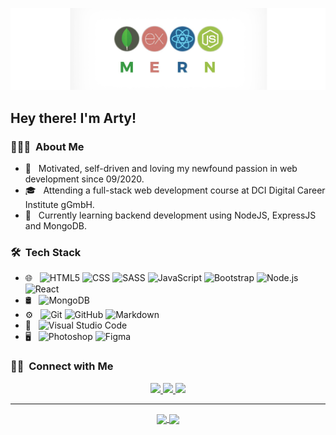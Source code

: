 ![image info](./MERN.jpg)

<h2> Hey there! I'm Arty!</h2>

<h3> 👨🏻‍💻 &nbsp;About Me </h3>

- 🧐 &nbsp; Motivated, self-driven and loving my newfound passion in web development since 09/2020. 
- 🎓 &nbsp; Attending a full-stack web development course at DCI Digital Career Institute gGmbH.
- 🌱 &nbsp; Currently learning backend development using NodeJS, ExpressJS and MongoDB.

<h3> 🛠 &nbsp;Tech Stack</h3>

- 🌐 &nbsp;
  ![HTML5](https://img.shields.io/badge/-HTML5-333333?style=flat&logo=HTML5)
  ![CSS](https://img.shields.io/badge/-CSS-333333?style=flat&logo=CSS3&logoColor=1572B6)
  ![SASS](https://img.shields.io/badge/Sass-333333?style=flat&logo=sass&logoColor=CC6699)
  ![JavaScript](https://img.shields.io/badge/-JavaScript-333333?style=flat&logo=javascript)
  ![Bootstrap](https://img.shields.io/badge/-Bootstrap-333333?style=flat&logo=bootstrap&logoColor=563D7C)
  ![Node.js](https://img.shields.io/badge/-Node.js-333333?style=flat&logo=node.js)
  ![React](https://img.shields.io/badge/-React-333333?style=flat&logo=react)
- 🛢 &nbsp;
  ![MongoDB](https://img.shields.io/badge/-MongoDB-333333?style=flat&logo=mongodb)
- ⚙️ &nbsp;
  ![Git](https://img.shields.io/badge/-Git-333333?style=flat&logo=git)
  ![GitHub](https://img.shields.io/badge/-GitHub-333333?style=flat&logo=github)
  ![Markdown](https://img.shields.io/badge/-Markdown-333333?style=flat&logo=markdown)
- 🔧 &nbsp;
  ![Visual Studio Code](https://img.shields.io/badge/-Visual%20Studio%20Code-333333?style=flat&logo=visual-studio-code&logoColor=007ACC)
- 🖥 &nbsp;
  ![Photoshop](https://img.shields.io/badge/-Photoshop-333333?style=flat&logo=adobe-photoshop)
  ![Figma](https://img.shields.io/badge/-Figma-333333?style=flat&logo=Figma)

<h3> 🤝🏻 &nbsp;Connect with Me </h3>

<p align="center">
<a href="">
  <img src="https://img.shields.io/badge/Portfolio-DC4C51?style=for-the-badge&logo=Google-chrome&logoColor=white" />
</a>
<a href="https://www.linkedin.com/in/arty-wartanian/">
  <img src="https://img.shields.io/badge/LinkedIn-0077B5?style=for-the-badge&logo=linkedin&logoColor=white" />
</a>  
<a href="mailto:awartanian@hotmail.com">
  <img src="https://img.shields.io/badge/mail-orange?style=for-the-badge&logo=icloud&logoColor=white" />
</a>
</p>

---
<div align="center">
<a href="https://github.com/awartanian/github-readme-stats">
  <img width=450 align="center" src="https://github-readme-stats.vercel.app/api?username=awartanian&count_private=true&show_icons=true&bg_color=66000000&text_color=5D6D7E&title_color=0078FF&border_color=66000000&custom_title=GitHub Stats" />
</a>

<a href="https://github.com/awartanian/github-readme-stats">
  <img card_width=450 align="center" src="https://github-readme-stats.vercel.app/api/top-langs/?username=awartanian&layout=compact&bg_color=66000000&text_color=5D6D7E&title_color=0078FF&border_color=66000000&langs_count=4" />
</a> 
</div>
